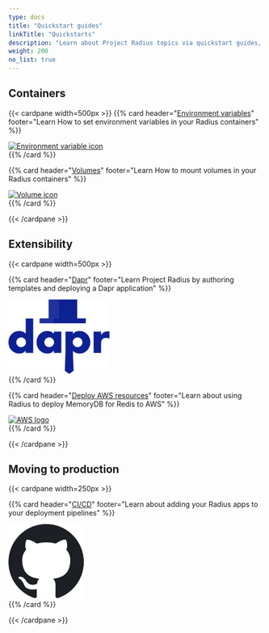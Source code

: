 ```yaml
---
type: docs
title: "Quickstart guides"
linkTitle: "Quickstarts"
description: "Learn about Project Radius topics via quickstart guides, complete with code samples"
weight: 200
no_list: true
---
```


## Containers

{{< cardpane width=500px >}}
{{% card header="[Environment variables](./environment-variables)" footer="Learn How to set environment variables in your Radius containers" %}}
<div class="text-center">
  <a href="./environment-variables">
    <img src="./environment-variables/envvar.svg" alt="Environment variable icon" width="150px">
  </a>
</div>
{{% /card %}}

{{% card header="[Volumes](./volumes)" footer="Learn How to mount volumes in your Radius containers" %}}
<div class="text-center">
  <a href="./volumes">
    <img src="./volumes/volume.svg" alt="Volume icon" width="150px">
  </a>
</div>
{{% /card %}}

{{< /cardpane >}}

## Extensibility

{{< cardpane width=500px >}}

{{% card header="[Dapr](./dapr-quickstart)" footer="Learn Project Radius by authoring templates and deploying a Dapr application" %}}
<div class="text-center">
  <a href="./dapr-quickstart">
    <img src="./dapr-quickstart/dapr-microservices.svg" alt="Dapr logo" width="200px">
  </a>
</div>
{{% /card %}}

{{% card header="[Deploy AWS resources](./aws)" footer="Learn about using Radius to deploy MemoryDB for Redis to AWS" %}}
<div class="text-center">
  <a href="./aws">
    <img src="./aws/AWS-logo.png" alt="AWS logo" width="200px">
  </a>
</div>
{{% /card %}}

{{< /cardpane >}}

## Moving to production

{{< cardpane width=250px >}}

{{% card header="[CI/CD](./cicd-quickstart)" footer="Learn about adding your Radius apps to your deployment pipelines" %}}
<div class="text-center">
  <a href="./cicd-quickstart">
    <img src="github-logo.png" alt="GitHub logo" width="150px">
  </a>
</div>
{{% /card %}}

{{< /cardpane >}}